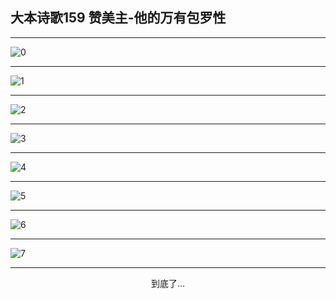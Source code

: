 
## 大本诗歌159 赞美主-他的万有包罗性
        
<div id="aplayer0"></div>

<div id="aplayer1"></div>

<div id="aplayer2"></div>

---

<img alt="0" data-original="https://cdn.jsdelivr.net/gh/k34869/shi/data/d0153/0">

---

<img alt="1" data-original="https://cdn.jsdelivr.net/gh/k34869/shi/data/d0153/1">

---

<img alt="2" data-original="https://cdn.jsdelivr.net/gh/k34869/shi/data/d0153/2">

---

<img alt="3" data-original="https://cdn.jsdelivr.net/gh/k34869/shi/data/d0153/3">

---

<img alt="4" data-original="https://cdn.jsdelivr.net/gh/k34869/shi/data/d0153/4">

---

<img alt="5" data-original="https://cdn.jsdelivr.net/gh/k34869/shi/data/d0153/5">

---

<img alt="6" data-original="https://cdn.jsdelivr.net/gh/k34869/shi/data/d0153/6">

---

<img alt="7" data-original="https://cdn.jsdelivr.net/gh/k34869/shi/data/d0153/7">

---

<p style="text-align: center">到底了...</p>

<script src="/js/dist-view.js"></script>

<script>
MAIN.id = 'd0153';
        
const ap0 = new APlayer({
    container: document.getElementById('aplayer0'),
    volume: 1,
    loop: 'none',
    preload: 'none',
    audio: [{
        name: 'D159.mp3',
        artist: '大本诗歌',
        url: 'https://res.wx.qq.com/voice/getvoice?mediaid=MzI0NTk3MDM5M18yMjQ3NTIwMTU0',
        cover: '/favicon'
    }]
});
const ap1 = new APlayer({
    container: document.getElementById('aplayer1'),
    volume: 1,
    loop: 'none',
    preload: 'none',
    audio: [{
        name: 'D159第一节领唱.mp3',
        artist: '大本诗歌',
        url: 'https://res.wx.qq.com/voice/getvoice?mediaid=MzI0NTk3MDM5M18yMjQ3NTIwMTU1',
        cover: '/favicon'
    }]
});
const ap2 = new APlayer({
    container: document.getElementById('aplayer2'),
    volume: 1,
    loop: 'none',
    preload: 'none',
    audio: [{
        name: 'D159教唱版.mp3',
        artist: '大本诗歌',
        url: 'https://res.wx.qq.com/voice/getvoice?mediaid=MzI0NTk3MDM5M18yMjQ3NTIwMTU2',
        cover: '/favicon'
    }]
});
</script>
